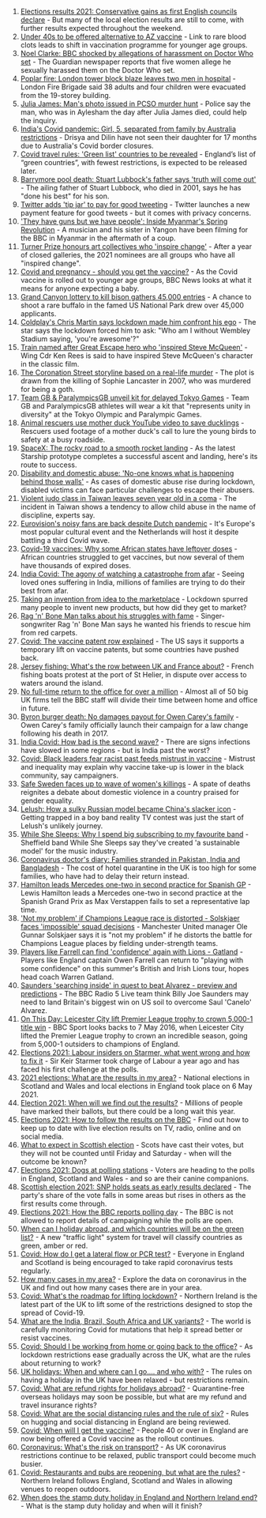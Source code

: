 1. [Elections results 2021: Conservative gains as first English councils declare](https://www.bbc.co.uk/news/uk-politics-57021276) - But many of the local election results are still to come, with further results expected throughout the weekend.
2. [Under 40s to be offered alternative to AZ vaccine](https://www.bbc.co.uk/news/health-57021738) - Link to rare blood clots leads to shift in vaccination programme for younger age groups.
3. [Noel Clarke: BBC shocked by allegations of harassment on Doctor Who set](https://www.bbc.co.uk/news/entertainment-arts-57021060) - The Guardian newspaper reports that five women allege he sexually harassed them on the Doctor Who set.
4. [Poplar fire: London tower block blaze leaves two men in hospital](https://www.bbc.co.uk/news/uk-england-london-57022678) - London Fire Brigade said 38 adults and four children were evacuated from the 19-storey building.
5. [Julia James: Man's photo issued in PCSO murder hunt](https://www.bbc.co.uk/news/uk-england-kent-57023743) - Police say the man, who was in Aylesham the day after Julia James died, could help the inquiry.
6. [India's Covid pandemic: Girl, 5, separated from family by Australia restrictions](https://www.bbc.co.uk/news/world-australia-57019857) - Drisya and Dilin have not seen their daughter for 17 months due to Australia's Covid border closures.
7. [Covid travel rules: 'Green list' countries to be revealed](https://www.bbc.co.uk/news/uk-57021044) - England’s list of “green countries”, with fewest restrictions, is expected to be released later.
8. [Barrymore pool death: Stuart Lubbock's father says 'truth will come out'](https://www.bbc.co.uk/news/uk-england-essex-57021795) - The ailing father of Stuart Lubbock, who died in 2001, says he has "done his best" for his son.
9. [Twitter adds 'tip jar' to pay for good tweeting](https://www.bbc.co.uk/news/technology-57021380) - Twitter launches a new payment feature for good tweets - but it comes with privacy concerns.
10. ['They have guns but we have people': Inside Myanmar's Spring Revolution](https://www.bbc.co.uk/news/world-asia-57016528) - A musician and his sister in Yangon have been filming for the BBC in Myanmar in the aftermath of a coup.
11. [Turner Prize honours art collectives who 'inspire change'](https://www.bbc.co.uk/news/entertainment-arts-57014187) - After a year of closed galleries, the 2021 nominees are all groups who have all "inspired change".
12. [Covid and pregnancy - should you get the vaccine?](https://www.bbc.co.uk/news/health-57013743) - As the Covid vaccine is rolled out to younger age groups, BBC News looks at what it means for anyone expecting a baby.
13. [Grand Canyon lottery to kill bison gathers 45,000 entries](https://www.bbc.co.uk/news/world-us-canada-57017028) - A chance to shoot a rare buffalo in the famed US National Park drew over 45,000 applicants.
14. [Coldplay's Chris Martin says lockdown made him confront his ego](https://www.bbc.co.uk/news/entertainment-arts-57020862) - The star says the lockdown forced him to ask: "Who am I without Wembley Stadium saying, 'you're awesome'?"
15. [Train named after Great Escape hero who 'inspired Steve McQueen'](https://www.bbc.co.uk/news/uk-wales-57009548) - Wing Cdr Ken Rees is said to have inspired Steve McQueen's character in the classic film.
16. [The Coronation Street storyline based on a real-life murder](https://www.bbc.co.uk/news/entertainment-arts-57014460) - The plot is drawn from the killing of Sophie Lancaster in 2007, who was murdered for being a goth.
17. [Team GB & ParalympicsGB unveil kit for delayed Tokyo Games](https://www.bbc.co.uk/sport/56993150) - Team GB and ParalympicsGB athletes will wear a kit that "represents unity in diversity" at the Tokyo Olympic and Paralympic Games.
18. [Animal rescuers use mother duck YouTube video to save ducklings](https://www.bbc.co.uk/news/uk-england-leeds-57009807) - Rescuers used footage of a mother duck's call to lure the young birds to safety at a busy roadside.
19. [SpaceX: The rocky road to a smooth rocket landing](https://www.bbc.co.uk/news/science-environment-57007136) - As the latest Starship prototype completes a successful ascent and landing, here's its route to success.
20. [Disability and domestic abuse: 'No-one knows what is happening behind those walls'](https://www.bbc.co.uk/news/disability-56197682) - As cases of domestic abuse rise during lockdown, disabled victims can face particular challenges to escape their abusers.
21. [Violent judo class in Taiwan leaves seven year old in a coma](https://www.bbc.co.uk/news/world-asia-56967974) - The incident in Taiwan shows a tendency to allow child abuse in the name of discipline, experts say.
22. [Eurovision's noisy fans are back despite Dutch pandemic](https://www.bbc.co.uk/news/world-europe-57008359) - It's Europe's most popular cultural event and the Netherlands will host it despite battling a third Covid wave.
23. [Covid-19 vaccines: Why some African states have leftover doses](https://www.bbc.co.uk/news/56940657) - African countries struggled to get vaccines, but now several of them have thousands of expired doses.
24. [India Covid: The agony of watching a catastrophe from afar](https://www.bbc.co.uk/news/world-us-canada-56989131) - Seeing loved ones suffering in India, millions of families are trying to do their best from afar.
25. [Taking an invention from idea to the marketplace](https://www.bbc.co.uk/news/business-56978157) - Lockdown spurred many people to invent new products, but how did they get to market?
26. [Rag 'n' Bone Man talks about his struggles with fame](https://www.bbc.co.uk/news/entertainment-arts-57007115) - Singer-songwriter Rag 'n' Bone Man says he wanted his friends to rescue him from red carpets.
27. [Covid: The vaccine patent row explained](https://www.bbc.co.uk/news/business-57016260) - The US says it supports a temporary lift on vaccine patents, but some countries have pushed back.
28. [Jersey fishing: What's the row between UK and France about?](https://www.bbc.co.uk/news/57001584) - French fishing boats protest at the port of St Helier, in dispute over access to waters around the island.
29. [No full-time return to the office for over a million](https://www.bbc.co.uk/news/business-56972207) - Almost all of 50 big UK firms tell the BBC staff will divide their time between home and office in future.
30. [Byron burger death: No damages payout for Owen Carey's family](https://www.bbc.co.uk/news/uk-57000802) - Owen Carey's family officially launch their campaign for a law change following his death in 2017.
31. [India Covid: How bad is the second wave?](https://www.bbc.co.uk/news/56987209) - There are signs infections have slowed in some regions - but is India past the worst?
32. [Covid: Black leaders fear racist past feeds mistrust in vaccine](https://www.bbc.co.uk/news/health-56813982) - Mistrust and inequality may explain why vaccine take-up is lower in the black community, say campaigners.
33. [Safe Sweden faces up to wave of women's killings](https://www.bbc.co.uk/news/world-europe-56977771) - A spate of deaths reignites a debate about domestic violence in a country praised for gender equality.
34. [Lelush: How a sulky Russian model became China's slacker icon](https://www.bbc.co.uk/news/world-asia-china-56967923) - Getting trapped in a boy band reality TV contest was just the start of Lelush's unlikely journey.
35. [While She Sleeps: Why I spend big subscribing to my favourite band](https://www.bbc.co.uk/news/newsbeat-56887239) - Sheffield band While She Sleeps say they've created 'a sustainable model' for the music industry.
36. [Coronavirus doctor's diary: Families stranded in Pakistan, India and Bangladesh](https://www.bbc.co.uk/news/health-56873813) - The cost of hotel quarantine in the UK is too high for some families, who have had to delay their return instead.
37. [Hamilton leads Mercedes one-two in second practice for Spanish GP](https://www.bbc.co.uk/sport/formula1/57024096) - Lewis Hamilton leads a Mercedes one-two in second practice at the Spanish Grand Prix as Max Verstappen fails to set a representative lap time.
38. ['Not my problem' if Champions League race is distorted - Solskjaer faces 'impossible' squad decisions](https://www.bbc.co.uk/sport/football/57025657) - Manchester United manager Ole Gunnar Solskjaer says it is "not my problem" if he distorts the battle for Champions League places by fielding under-strength teams.
39. [Players like Farrell can find 'confidence' again with Lions - Gatland](https://www.bbc.co.uk/sport/rugby-union/57022444) - Players like England captain Owen Farrell can return to "playing with some confidence" on this summer's British and Irish Lions tour, hopes head coach Warren Gatland.
40. [Saunders 'searching inside' in quest to beat Alvarez - preview and predictions](https://www.bbc.co.uk/sport/boxing/57013523) - The BBC Radio 5 Live team think Billy Joe Saunders may need to land Britain's biggest win on US soil to overcome Saul 'Canelo' Alvarez.
41. [On This Day: Leicester City lift Premier League trophy to crown 5,000-1 title win](https://www.bbc.co.uk/sport/av/football/57017208) - BBC Sport looks backs to 7 May 2016, when Leicester City lifted the Premier League trophy to crown an incredible season, going from 5,000-1 outsiders to champions of England.
42. [Elections 2021: Labour insiders on Starmer, what went wrong and how to fix it](https://www.bbc.co.uk/news/uk-politics-57024995) - Sir Keir Starmer took charge of Labour a year ago and has faced his first challenge at the polls.
43. [2021 elections: What are the results in my area?](https://www.bbc.co.uk/news/56129210) - National elections in Scotland and Wales and local elections in England took place on 6 May 2021.
44. [Election 2021: When will we find out the results?](https://www.bbc.co.uk/news/uk-politics-56581106) - Millions of people have marked their ballots, but there could be a long wait this year.
45. [Elections 2021: How to follow the results on the BBC](https://www.bbc.co.uk/news/uk-politics-56930132) - Find out how to keep up to date with live election results on TV, radio, online and on social media.
46. [What to expect in Scottish election](https://www.bbc.co.uk/news/uk-scotland-scotland-politics-56972971) - Scots have cast their votes, but they will not be counted until Friday and Saturday - when will the outcome be known?
47. [Elections 2021: Dogs at polling stations](https://www.bbc.co.uk/news/in-pictures-57007806) - Voters are heading to the polls in England, Scotland and Wales - and so are their canine companions.
48. [Scottish election 2021: SNP holds seats as early results declared](https://www.bbc.co.uk/news/uk-scotland-scotland-politics-57014885) - The party's share of the vote falls in some areas but rises in others as the first results come through.
49. [Elections 2021: How the BBC reports polling day](https://www.bbc.co.uk/news/uk-politics-48124106) - The BBC is not allowed to report details of campaigning while the polls are open.
50. [When can I holiday abroad, and which countries will be on the green list?](https://www.bbc.co.uk/news/explainers-52544307) - A new "traffic light" system for travel will classify countries as green, amber or red.
51. [Covid: How do I get a lateral flow or PCR test?](https://www.bbc.co.uk/news/health-51943612) - Everyone in England and Scotland is being encouraged to take rapid coronavirus tests regularly.
52. [How many cases in my area?](https://www.bbc.co.uk/news/uk-51768274) - Explore the data on coronavirus in the UK and find out how many cases there are in your area.
53. [Covid: What's the roadmap for lifting lockdown?](https://www.bbc.co.uk/news/explainers-52530518) - Northern Ireland is the latest part of the UK to lift some of the restrictions designed to stop the spread of Covid-19.
54. [What are the India, Brazil, South Africa and UK variants?](https://www.bbc.co.uk/news/health-55659820) - The world is carefully monitoring Covid for mutations that help it spread better or resist vaccines.
55. [Covid: Should I be working from home or going back to the office?](https://www.bbc.co.uk/news/business-52567567) - As lockdown restrictions ease gradually across the UK, what are the rules about returning to work?
56. [UK holidays: When and where can I go.... and who with?](https://www.bbc.co.uk/news/explainers-52646738) - The rules on having a holiday in the UK have been relaxed - but restrictions remain.
57. [Covid: What are refund rights for holidays abroad?](https://www.bbc.co.uk/news/business-51615412) - Quarantine-free overseas holidays may soon be possible, but what are my refund and travel insurance rights?
58. [Covid: What are the social distancing rules and the rule of six?](https://www.bbc.co.uk/news/uk-51506729) - Rules on hugging and social distancing in England are being reviewed.
59. [Covid: When will I get the vaccine?](https://www.bbc.co.uk/news/health-55045639) - People 40 or over in England are now being offered a Covid vaccine as the rollout continues.
60. [Coronavirus: What's the risk on transport?](https://www.bbc.co.uk/news/health-51736185) - As UK coronavirus restrictions continue to be relaxed, public transport could become much busier.
61. [Covid: Restaurants and pubs are reopening, but what are the rules?](https://www.bbc.co.uk/news/business-52977388) - Northern Ireland follows England, Scotland and Wales in allowing venues to reopen outdoors.
62. [When does the stamp duty holiday in England and Northern Ireland end?](https://www.bbc.co.uk/news/business-53319433) - What is the stamp duty holiday and when will it finish?
